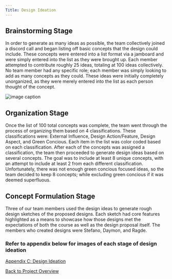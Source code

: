 ```yaml
---
Title: Design Ideation
---
```


## Brainstorming Stage

In order to generate as many ideas as possible, the team collectively joined a discord call and began listing off basic concepts that the design could include. These concepts were entered into a list format via a jamboard and were simply entered into the list as they were brought up. Each member attempted to contribute roughly 25 ideas, totaling at 100 ideas collectively. No team member had any specific role; each member was simply looking to add as many concepts as they could. These ideas were initially completely unorganized, as they were merely entered into the list as each person thought of the concept. 

![image caption](https://cdn.discordapp.com/attachments/1062096006642147503/1067085919661863073/image.png)

## Organization Stage

Once the list of 100 total concepts was complete, the team went through the process of organizing them based on 4 classifications. These classifications were: External Influence, Design Action/Feature, Design Aspect, and Green Concious. Each item in the list was color coded based on each classification. After each of the concepts was assigned a classification, the team then proceeded to generate design ideas based on several concepts. The goal was to include at least 8 unique concepts, with an attempt to include at least 2 from each different classification. Unfortunately, there was not enough green concious focused ideas, so the team decided to keep 8 concepts; while excluding green concious if it was deemed superfluous.

## Concept Formulation Stage

Three of our team members used the design ideas to generate rough design sketches of the proposed designs. Each sketch had core features highlighted as a means to showcase how those designs met the expectations of both the course as well as the design proposal itself. The members who created designs were Stefano, Daymon, and Ragde.

### Refer to appendix below for images of each stage of design ideation

[Appendix C: Design Ideation](AppendixC_DesignIdeation.md)

[Back to Project Overview](index.md)
